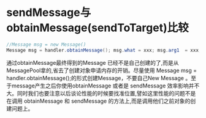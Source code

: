 # sendMessage与obtainMessage(sendToTarget)比较

```java
//Message msg = new Message()
Message msg = handler.obtainMessage(); msg.what = xxx; msg.arg1  = xxx; msg.arg2  = xxx; msg.obj    = xxx;
```
通过obtainMessage最终得到的Message 已经不是自己创建的了,而是从MessagePool拿的,省去了创建对象申请内存的开销。尽量使用 Message msg = handler.obtainMessage();的形式创建Message，不要自己New Message 。至于message产生之后你使用obtainMessage 或者是 sendMessage 效率影响并不大。同时我们也要注意以后谈论性能的时候要找准位置,譬如这里性能的问题不是在调用 obtainMessage 和 sendMessage 的方法上,而是调用他们之前对象的创建问题上。